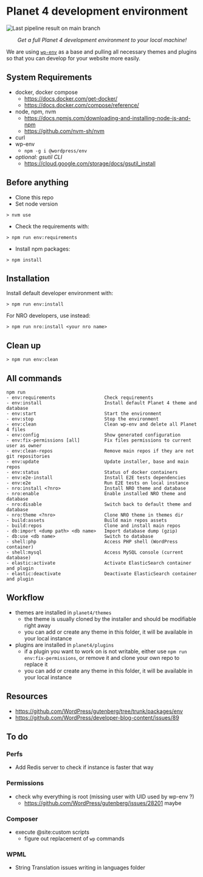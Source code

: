 
# Planet 4 development environment

![Last pipeline result on main branch](https://circleci.com/gh/greenpeace/planet4-develop.svg?style=shield)

<p align="center"><em>
Get a full Planet 4 development environment to your local machine!
</em></p>

We are using [`wp-env`](https://github.com/WordPress/gutenberg/blob/trunk/packages/env/README.md) as a base and pulling all necessary themes and plugins so that you can develop for your website more easily.


## System Requirements

- docker, docker compose
  - https://docs.docker.com/get-docker/
  - https://docs.docker.com/compose/reference/
- node, npm, nvm
  - https://docs.npmjs.com/downloading-and-installing-node-js-and-npm
  - https://github.com/nvm-sh/nvm
- curl
- wp-env
  - `npm -g i @wordpress/env`
- _optional: gsutil CLI_
  - https://cloud.google.com/storage/docs/gsutil_install

## Before anything

- Clone this repo
- Set node version
```console
> nvm use
```
- Check the requirements with: 
```console
> npm run env:requirements
```
- Install npm packages:
```console
> npm install
```

## Installation

Install default developer environment with:
```console
> npm run env:install
```

For NRO developers, use instead:
```console
> npm run nro:install <your nro name>
```

## Clean up

```console
> npm run env:clean
```

## All commands
```
npm run
- env:requirements                  Check requirements
- env:install                       Install default Planet 4 theme and database
- env:start                         Start the environment
- env:stop                          Stop the environment
- env:clean                         Clean wp-env and delete all Planet 4 files
- env:config                        Show generated configuration
- env:fix-permissions [all]         Fix files permissions to current user as owner
- env:clean-repos                   Remove main repos if they are not git repositories
- env:update                        Update installer, base and main repos
- env:status                        Status of docker containers
- env:e2e-install                   Install E2E tests dependencies
- env:e2e                           Run E2E tests on local instance
- nro:install <?nro>                Install NRO theme and database
- nro:enable                        Enable installed NRO theme and database
- nro:disable                       Switch back to default theme and database
- nro:theme <?nro>                  Clone NRO theme in themes dir
- build:assets                      Build main repos assets
- build:repos                       Clone and install main repos
- db:import <dump path> <db name>   Import database dump (gzip)
- db:use <db name>                  Switch to database
- shell:php                         Access PHP shell (WordPress container)
- shell:mysql                       Access MySQL console (current database)
- elastic:activate                  Activate ElasticSearch container and plugin
- elastic:deactivate                Deactivate ElasticSearch container and plugin
```

## Workflow

- themes are installed in `planet4/themes`
  - the theme is usually cloned by the installer and should be modifiable right away
  - you can add or create any theme in this folder, it will be available in your local instance
- plugins are installed in `planet4/plugins`
  - if a plugin you want to work on is not writable, either use `npm run env:fix-permissions`, or remove it and clone your own repo to replace it
  - you can add or create any theme in this folder, it will be available in your local instance

## Resources

- https://github.com/WordPress/gutenberg/tree/trunk/packages/env
- https://github.com/WordPress/developer-blog-content/issues/89

## To do

### Perfs
- Add Redis server to check if instance is faster that way

### Permissions
- check why everything is root (missing user with UID used by wp-env ?)
  - https://github.com/WordPress/gutenberg/issues/28201 maybe

### Composer
- execute @site:custom scripts
  - figure out replacement of `wp` commands 

### WPML
- String Translation issues writing in languages folder
